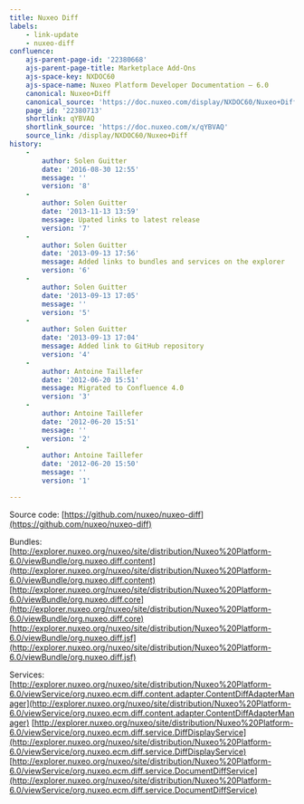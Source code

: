 ```yaml
---
title: Nuxeo Diff
labels:
    - link-update
    - nuxeo-diff
confluence:
    ajs-parent-page-id: '22380668'
    ajs-parent-page-title: Marketplace Add-Ons
    ajs-space-key: NXDOC60
    ajs-space-name: Nuxeo Platform Developer Documentation — 6.0
    canonical: Nuxeo+Diff
    canonical_source: 'https://doc.nuxeo.com/display/NXDOC60/Nuxeo+Diff'
    page_id: '22380713'
    shortlink: qYBVAQ
    shortlink_source: 'https://doc.nuxeo.com/x/qYBVAQ'
    source_link: /display/NXDOC60/Nuxeo+Diff
history:
    - 
        author: Solen Guitter
        date: '2016-08-30 12:55'
        message: ''
        version: '8'
    - 
        author: Solen Guitter
        date: '2013-11-13 13:59'
        message: Upated links to latest release
        version: '7'
    - 
        author: Solen Guitter
        date: '2013-09-13 17:56'
        message: Added links to bundles and services on the explorer
        version: '6'
    - 
        author: Solen Guitter
        date: '2013-09-13 17:05'
        message: ''
        version: '5'
    - 
        author: Solen Guitter
        date: '2013-09-13 17:04'
        message: Added link to GitHub repository
        version: '4'
    - 
        author: Antoine Taillefer
        date: '2012-06-20 15:51'
        message: Migrated to Confluence 4.0
        version: '3'
    - 
        author: Antoine Taillefer
        date: '2012-06-20 15:51'
        message: ''
        version: '2'
    - 
        author: Antoine Taillefer
        date: '2012-06-20 15:50'
        message: ''
        version: '1'

---
```

Source code: [https://github.com/nuxeo/nuxeo-diff](https://github.com/nuxeo/nuxeo-diff)

Bundles:
[http://explorer.nuxeo.org/nuxeo/site/distribution/Nuxeo%20Platform-6.0/viewBundle/org.nuxeo.diff.content](http://explorer.nuxeo.org/nuxeo/site/distribution/Nuxeo%20Platform-6.0/viewBundle/org.nuxeo.diff.content)
[http://explorer.nuxeo.org/nuxeo/site/distribution/Nuxeo%20Platform-6.0/viewBundle/org.nuxeo.diff.core](http://explorer.nuxeo.org/nuxeo/site/distribution/Nuxeo%20Platform-6.0/viewBundle/org.nuxeo.diff.core)
[http://explorer.nuxeo.org/nuxeo/site/distribution/Nuxeo%20Platform-6.0/viewBundle/org.nuxeo.diff.jsf](http://explorer.nuxeo.org/nuxeo/site/distribution/Nuxeo%20Platform-6.0/viewBundle/org.nuxeo.diff.jsf)

Services:
[http://explorer.nuxeo.org/nuxeo/site/distribution/Nuxeo%20Platform-6.0/viewService/org.nuxeo.ecm.diff.content.adapter.ContentDiffAdapterManager](http://explorer.nuxeo.org/nuxeo/site/distribution/Nuxeo%20Platform-6.0/viewService/org.nuxeo.ecm.diff.content.adapter.ContentDiffAdapterManager)
[http://explorer.nuxeo.org/nuxeo/site/distribution/Nuxeo%20Platform-6.0/viewService/org.nuxeo.ecm.diff.service.DiffDisplayService](http://explorer.nuxeo.org/nuxeo/site/distribution/Nuxeo%20Platform-6.0/viewService/org.nuxeo.ecm.diff.service.DiffDisplayService)
[http://explorer.nuxeo.org/nuxeo/site/distribution/Nuxeo%20Platform-6.0/viewService/org.nuxeo.ecm.diff.service.DocumentDiffService](http://explorer.nuxeo.org/nuxeo/site/distribution/Nuxeo%20Platform-6.0/viewService/org.nuxeo.ecm.diff.service.DocumentDiffService)

&nbsp;